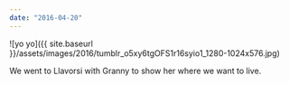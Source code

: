 ```yaml
---
date: "2016-04-20"
---
```


![yo yo]({{ site.baseurl }}/assets/images/2016/tumblr_o5xy6tgOFS1r16syio1_1280-1024x576.jpg)

We went to Llavorsi with Granny to show her where we want to live.
